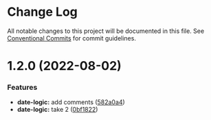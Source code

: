 # Change Log

All notable changes to this project will be documented in this file.
See [Conventional Commits](https://conventionalcommits.org) for commit guidelines.

# 1.2.0 (2022-08-02)


### Features

* **date-logic:** add comments ([582a0a4](https://github.com/funkycowboy/mono-test/commit/582a0a4d4768d4e161eab67e4353c44ac4ffd85d))
* **date-logic:** take 2 ([0bf1822](https://github.com/funkycowboy/mono-test/commit/0bf18224015462a54be44cae772639abb73f4408))

